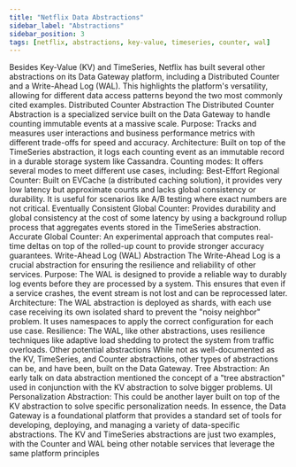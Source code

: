 ```yaml
---
title: "Netflix Data Abstractions"
sidebar_label: "Abstractions"
sidebar_position: 3
tags: [netflix, abstractions, key-value, timeseries, counter, wal]
---
```


Besides Key-Value (KV) and TimeSeries, Netflix has built several other abstractions on its Data Gateway platform, including a Distributed Counter and a Write-Ahead Log (WAL). This highlights the platform's versatility, allowing for different data access patterns beyond the two most commonly cited examples. 
Distributed Counter Abstraction
The Distributed Counter Abstraction is a specialized service built on the Data Gateway to handle counting immutable events at a massive scale. 
Purpose: Tracks and measures user interactions and business performance metrics with different trade-offs for speed and accuracy.
Architecture: Built on top of the TimeSeries abstraction, it logs each counting event as an immutable record in a durable storage system like Cassandra.
Counting modes: It offers several modes to meet different use cases, including:
Best-Effort Regional Counter: Built on EVCache (a distributed caching solution), it provides very low latency but approximate counts and lacks global consistency or durability. It is useful for scenarios like A/B testing where exact numbers are not critical.
Eventually Consistent Global Counter: Provides durability and global consistency at the cost of some latency by using a background rollup process that aggregates events stored in the TimeSeries abstraction.
Accurate Global Counter: An experimental approach that computes real-time deltas on top of the rolled-up count to provide stronger accuracy guarantees. 
Write-Ahead Log (WAL) Abstraction
The Write-Ahead Log is a crucial abstraction for ensuring the resilience and reliability of other services. 
Purpose: The WAL is designed to provide a reliable way to durably log events before they are processed by a system. This ensures that even if a service crashes, the event stream is not lost and can be reprocessed later.
Architecture: The WAL abstraction is deployed as shards, with each use case receiving its own isolated shard to prevent the "noisy neighbor" problem. It uses namespaces to apply the correct configuration for each use case.
Resilience: The WAL, like other abstractions, uses resilience techniques like adaptive load shedding to protect the system from traffic overloads. 
Other potential abstractions
While not as well-documented as the KV, TimeSeries, and Counter abstractions, other types of abstractions can be, and have been, built on the Data Gateway. 
Tree Abstraction: An early talk on data abstraction mentioned the concept of a "tree abstraction" used in conjunction with the KV abstraction to solve bigger problems.
UI Personalization Abstraction: This could be another layer built on top of the KV abstraction to solve specific personalization needs. 
In essence, the Data Gateway is a foundational platform that provides a standard set of tools for developing, deploying, and managing a variety of data-specific abstractions. The KV and TimeSeries abstractions are just two examples, with the Counter and WAL being other notable services that leverage the same platform principles
